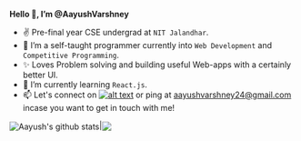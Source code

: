 **Hello  👋, I’m @AayushVarshney**
- ✌ Pre-final year CSE undergrad at `NIT Jalandhar`.
- 👀 I’m a self-taught programmer currently into `Web Development` and `Competitive Programming`. 
- ✨ Loves Problem solving and building useful Web-apps with a certainly better UI.
- 🌱 I’m currently learning `React.js`.
- 📫 Let's connect on <a href="https://www.linkedin.com/in/aayushvarshney/"> ![alt text](https://img.shields.io/badge/-LinkedIn-0e76a8?style=plastic&logo=linkedIn)</a> or ping at aayushvarshney24@gmail.com incase you want to get in touch with me!

<img align="center" src="https://github-readme-stats.vercel.app/api?username=aayushvarshney&show_icons=true&include_all_commits=true&theme=buefy&hide_border=true" alt="Aayush's github stats" />|<img align="center" src="https://github-readme-stats.vercel.app/api/top-langs/?username=aayushvarshney&layout=compact&theme=buefy&hide_border=true" />

<!---
aayushvarshney/aayushvarshney is a ✨ special ✨ repository because its `README.md` (this file) appears on your GitHub profile.
You can click the Preview link to take a look at your changes.
--->
